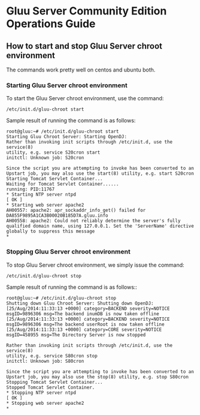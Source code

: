 # Gluu Server Community Edition Operations Guide

## How to start and stop Gluu Server chroot environment 

The commands work pretty well on centos and ubuntu both.

### Starting Gluu Server chroot environment

To start the Gluu Server chroot environment, use the command:

`/etc/init.d/gluu-chroot start` 

Sample result of running the command is as follows:

	root@gluu:~# /etc/init.d/gluu-chroot start
	Starting Gluu Chroot Server: Starting OpenDJ: 
	Rather than invoking init scripts through /etc/init.d, use the service(8)
	utility, e.g. service S20cron start
	initctl: Unknown job: S20cron
	
	Since the script you are attempting to invoke has been converted to an
	Upstart job, you may also use the start(8) utility, e.g. start S20cron
	Starting Tomcat Servlet Container...
	Waiting for Tomcat Servlet Container......
	running: PID:11767
 	* Starting NTP server ntpd                                                                                                                                      [ OK ] 
 	* Starting web server apache2                                                                                                                                          AH00557: apache2: apr_sockaddr_info_get() failed for DA855F9895A1CA3B00020B185D7A.gluu.info
	AH00558: apache2: Could not reliably determine the server's fully qualified domain name, using 127.0.0.1. Set the 'ServerName' directive globally to suppress this message
 	* 


### Stopping Gluu Server chroot environment

To stop Gluu Server chroot environment, we simply issue the command:

`/etc/init.d/gluu-chroot stop`

Sample result of running the command is as follows::

	root@gluu:~# /etc/init.d/gluu-chroot stop
	Shutting down Gluu Chroot Server: Shutting down OpenDJ: [25/Aug/2014:11:33:13 +0000] category=BACKEND severity=NOTICE msgID=9896306 msg=The backend inumDB is now taken offline
	[25/Aug/2014:11:33:13 +0000] category=BACKEND severity=NOTICE msgID=9896306 msg=The backend userRoot is now taken offline
	[25/Aug/2014:11:33:13 +0000] category=CORE severity=NOTICE msgID=458955 msg=The Directory Server is now stopped
	
	Rather than invoking init scripts through /etc/init.d, use the service(8)
	utility, e.g. service S80cron stop
	initctl: Unknown job: S80cron
	
	Since the script you are attempting to invoke has been converted to an
	Upstart job, you may also use the stop(8) utility, e.g. stop S80cron
	Stopping Tomcat Servlet Container...
	Stopped Tomcat Servlet Container.
 	* Stopping NTP server ntpd                                                                                                                                      [ OK ] 
 	* Stopping web server apache2                                                                                                                                           * 
